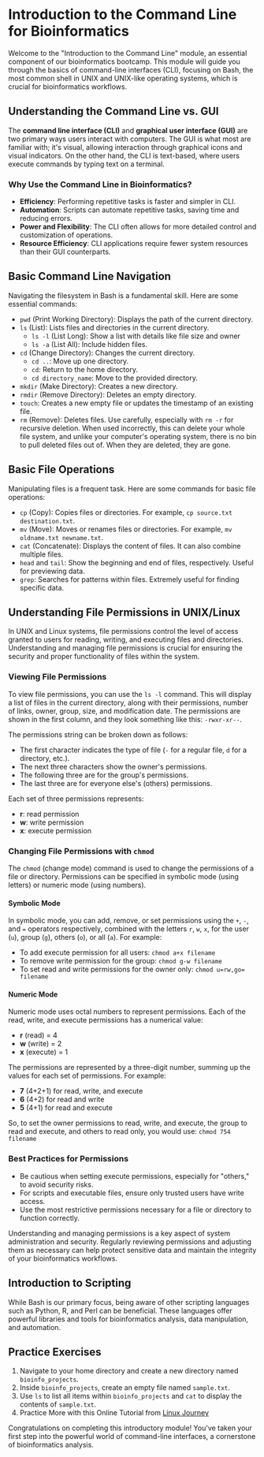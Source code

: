 # Introduction to the Command Line for Bioinformatics

Welcome to the "Introduction to the Command Line" module, an essential component of our bioinformatics bootcamp. This module will guide you through the basics of command-line interfaces (CLI), focusing on Bash, the most common shell in UNIX and UNIX-like operating systems, which is crucial for bioinformatics workflows.

## Understanding the Command Line vs. GUI

The **command line interface (CLI)** and **graphical user interface (GUI)** are two primary ways users interact with computers. The GUI is what most are familiar with; it's visual, allowing interaction through graphical icons and visual indicators. On the other hand, the CLI is text-based, where users execute commands by typing text on a terminal.

### Why Use the Command Line in Bioinformatics?

- **Efficiency**: Performing repetitive tasks is faster and simpler in CLI.
- **Automation**: Scripts can automate repetitive tasks, saving time and reducing errors.
- **Power and Flexibility**: The CLI often allows for more detailed control and customization of operations.
- **Resource Efficiency**: CLI applications require fewer system resources than their GUI counterparts.

## Basic Command Line Navigation

Navigating the filesystem in Bash is a fundamental skill. Here are some essential commands:

- `pwd` (Print Working Directory): Displays the path of the current directory.
- `ls` (List): Lists files and directories in the current directory. 
	- `ls -l` (List Long): Show a list with details like file size and owner
	- `ls -a` (List All): Include hidden files.
- `cd` (Change Directory): Changes the current directory. 
	- `cd ..`: Move up one directory.
	- `cd`: Return to the home directory.
	- `cd directory_name`: Move to the provided directory.
- `mkdir` (Make Directory): Creates a new directory.
- `rmdir` (Remove Directory): Deletes an empty directory.
- `touch`: Creates a new empty file or updates the timestamp of an existing file.
- `rm` (Remove): Deletes files. Use carefully, especially with `rm -r` for recursive deletion. When used incorrectly, this can delete your whole file system, and unlike your computer's operating system, there is no bin to pull deleted files out of. When they are deleted, they are gone.

## Basic File Operations

Manipulating files is a frequent task. Here are some commands for basic file operations:

- `cp` (Copy): Copies files or directories. For example, `cp source.txt destination.txt`.
- `mv` (Move): Moves or renames files or directories. For example, `mv oldname.txt newname.txt`.
- `cat` (Concatenate): Displays the content of files. It can also combine multiple files.
- `head` and `tail`: Show the beginning and end of files, respectively. Useful for previewing data.
- `grep`: Searches for patterns within files. Extremely useful for finding specific data.


## Understanding File Permissions in UNIX/Linux

In UNIX and Linux systems, file permissions control the level of access granted to users for reading, writing, and executing files and directories. Understanding and managing file permissions is crucial for ensuring the security and proper functionality of files within the system.

### Viewing File Permissions

To view file permissions, you can use the `ls -l` command. This will display a list of files in the current directory, along with their permissions, number of links, owner, group, size, and modification date. The permissions are shown in the first column, and they look something like this: `-rwxr-xr--`.

The permissions string can be broken down as follows:

- The first character indicates the type of file (`-` for a regular file, `d` for a directory, etc.).
- The next three characters show the owner's permissions.
- The following three are for the group's permissions.
- The last three are for everyone else's (others) permissions.

Each set of three permissions represents:
- **r**: read permission
- **w**: write permission
- **x**: execute permission

### Changing File Permissions with `chmod`

The `chmod` (change mode) command is used to change the permissions of a file or directory. Permissions can be specified in symbolic mode (using letters) or numeric mode (using numbers).

#### Symbolic Mode

In symbolic mode, you can add, remove, or set permissions using the `+`, `-`, and `=` operators respectively, combined with the letters `r`, `w`, `x`, for the user (`u`), group (`g`), others (`o`), or all (`a`). For example:

- To add execute permission for all users: `chmod a+x filename`
- To remove write permission for the group: `chmod g-w filename`
- To set read and write permissions for the owner only: `chmod u=rw,go= filename`

#### Numeric Mode

Numeric mode uses octal numbers to represent permissions. Each of the read, write, and execute permissions has a numerical value:

- **r** (read) = 4
- **w** (write) = 2
- **x** (execute) = 1

The permissions are represented by a three-digit number, summing up the values for each set of permissions. For example:

- **7** (4+2+1) for read, write, and execute
- **6** (4+2) for read and write
- **5** (4+1) for read and execute

So, to set the owner permissions to read, write, and execute, the group to read and execute, and others to read only, you would use: `chmod 754 filename`

### Best Practices for Permissions

- Be cautious when setting execute permissions, especially for "others," to avoid security risks.
- For scripts and executable files, ensure only trusted users have write access.
- Use the most restrictive permissions necessary for a file or directory to function correctly.

Understanding and managing permissions is a key aspect of system administration and security. Regularly reviewing permissions and adjusting them as necessary can help protect sensitive data and maintain the integrity of your bioinformatics workflows.

## Introduction to Scripting

While Bash is our primary focus, being aware of other scripting languages such as Python, R, and Perl can be beneficial. These languages offer powerful libraries and tools for bioinformatics analysis, data manipulation, and automation.

## Practice Exercises

1. Navigate to your home directory and create a new directory named `bioinfo_projects`.
2. Inside `bioinfo_projects`, create an empty file named `sample.txt`.
3. Use `ls` to list all items within `bioinfo_projects` and `cat` to display the contents of `sample.txt`.
4. Practice More with this Online Tutorial from [Linux Journey](https://linuxjourney.com/lesson/the-shell)


Congratulations on completing this introductory module! You've taken your first step into the powerful world of command-line interfaces, a cornerstone of bioinformatics analysis.
